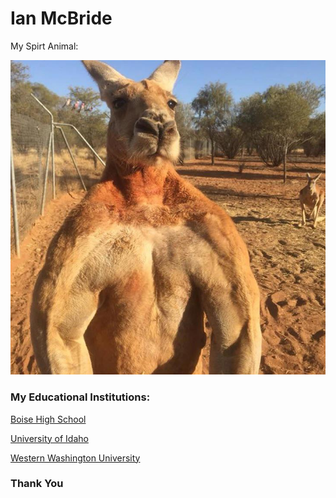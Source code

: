 # Ian McBride

My Spirt Animal:

![Big Boi](kangaroo-jack-ed-v0-bhhllejmcgj81.jpeg)

### My Educational Institutions:

[Boise High School](https://boise.boiseschools.org/)

[University of Idaho](https://www.uidaho.edu/)

[Western Washington University](https://www.wwu.edu/)

### Thank You